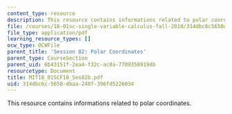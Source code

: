 ```yaml
---
content_type: resource
description: This resource contains informations related to polar coordinates.
file: /courses/18-01sc-single-variable-calculus-fall-2010/314dbc6c5650dbaa248f396fd5226034_MIT18_01SCF10_Ses82b.pdf
file_type: application/pdf
learning_resource_types: []
ocw_type: OCWFile
parent_title: 'Session 82: Polar Coordinates'
parent_type: CourseSection
parent_uid: 6b43151f-2ea4-f32c-ac0a-7709358919db
resourcetype: Document
title: MIT18_01SCF10_Ses82b.pdf
uid: 314dbc6c-5650-dbaa-248f-396fd5226034
---
```

This resource contains informations related to polar coordinates.

